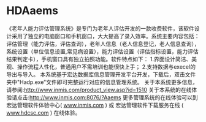 # HDAaems
《老年人能力评估管理系统》是专门为老年人评估开发的一款收费软件，该软件设计采用了独立的电脑窗口和手机窗口，大大提高了录入效率。系统主要内容包括：评估管理（能力评估，评估查询），老年人信息（老人信息登记，老人信息查询），系统设置（单位信息设置,常见病设置），能力评估设置（评估指标设置，能力评估结果判定卡），手机窗口具有独立拍照功能。软件特点如下： 1.界面设计简洁、美观、操作流程人性化，普通用户不需培训也能很快上手； 2.支持数据与execel的导出与导入。
本系统基于宏达数据库信息管理开发平台开发，下载后，双击文件夹中"Hadp.exe"文件即可完整运行对应的信息管理系统。
关于本系统更多信息，请参阅:http://www.inmis.com/product_view.asp?id=1510
关于本系统的在线体验请点击:http://www.inmis.com:8076/?Aaems
更多管理系统的在线体验可以到宏达管理软件体验中心( www.inmis.com ) 或 宏达管理软件下载服务在线 ( www.hdcsc.com ) 在线体验。

